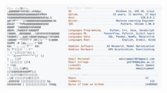 <picture>
  <source srcset="https://raw.githubusercontent.com/mmazinjameel/mmazinjameel/main/dark_mode.svg?v=1761106424" media="(prefers-color-scheme: dark)">
  <img src="https://raw.githubusercontent.com/mmazinjameel/mmazinjameel/main/light_mode.svg?v=1761106424">
</picture>
